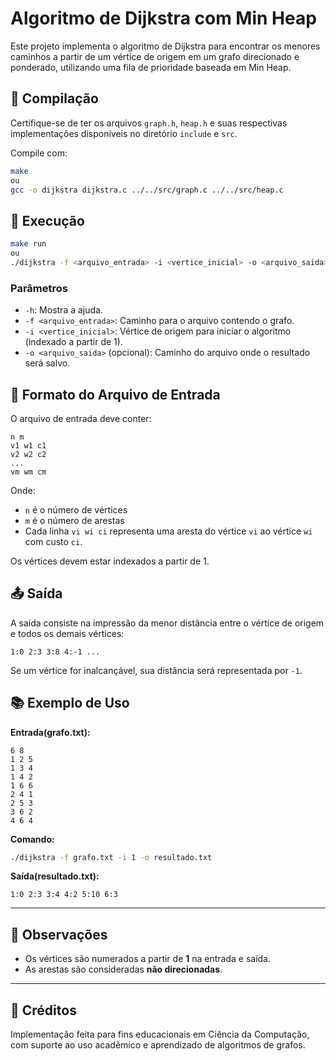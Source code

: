 # Algoritmo de Dijkstra com Min Heap

Este projeto implementa o algoritmo de Dijkstra para encontrar os menores caminhos a partir de um vértice de origem em um grafo direcionado e ponderado, utilizando uma fila de prioridade baseada em Min Heap.

## 📌 Compilação

Certifique-se de ter os arquivos `graph.h`, `heap.h` e suas respectivas implementações disponíveis no diretório `include` e `src`.

Compile com:

```bash
make
ou
gcc -o dijkstra dijkstra.c ../../src/graph.c ../../src/heap.c
```

## 🚀 Execução

```bash
make run
ou
./dijkstra -f <arquivo_entrada> -i <vertice_inicial> -o <arquivo_saida>
```

### Parâmetros

-   `-h`: Mostra a ajuda.
-   `-f <arquivo_entrada>`: Caminho para o arquivo contendo o grafo.
-   `-i <vertice_inicial>`: Vértice de origem para iniciar o algoritmo (indexado a partir de 1).
-   `-o <arquivo_saida>` (opcional): Caminho do arquivo onde o resultado será salvo.

## 📝 Formato do Arquivo de Entrada

O arquivo de entrada deve conter:

```
n m
v1 w1 c1
v2 w2 c2
...
vm wm cm
```

Onde:

-   `n` é o número de vértices
-   `m` é o número de arestas
-   Cada linha `vi wi ci` representa uma aresta do vértice `vi` ao vértice `wi` com custo `ci`.

Os vértices devem estar indexados a partir de 1.

## 📤 Saída

A saída consiste na impressão da menor distância entre o vértice de origem e todos os demais vértices:

```
1:0 2:3 3:8 4:-1 ...
```

Se um vértice for inalcançável, sua distância será representada por `-1`.

## 📚 Exemplo de Uso

**Entrada(grafo.txt):**

```
6 8
1 2 5
1 3 4
1 4 2
1 6 6
2 4 1
2 5 3
3 6 2
4 6 4
```

**Comando:**

```bash
./dijkstra -f grafo.txt -i 1 -o resultado.txt
```

**Saída(resultado.txt):**

```
1:0 2:3 3:4 4:2 5:10 6:3
```

---

## 📌 Observações

-   Os vértices são numerados a partir de **1** na entrada e saída.
-   As arestas são consideradas **não direcionadas**.

---

## 🤝 Créditos

Implementação feita para fins educacionais em Ciência da Computação, com suporte ao uso acadêmico e aprendizado de algoritmos de grafos.
